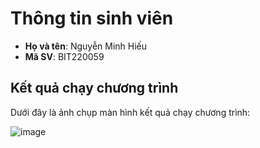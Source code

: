 # Thông tin sinh viên

- **Họ và tên**: Nguyễn Minh Hiếu
- **Mã SV**: BIT220059

## Kết quả chạy chương trình

Dưới đây là ảnh chụp màn hình kết quả chạy chương trình:

![image](https://github.com/user-attachments/assets/710cdb5d-c2a7-4c4d-8299-e3a7306caa80)


